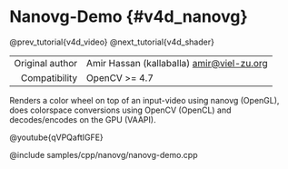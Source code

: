 # Nanovg-Demo {#v4d_nanovg}

@prev_tutorial{v4d_video}
@next_tutorial{v4d_shader}

|    |    |
| -: | :- |
| Original author | Amir Hassan (kallaballa) <amir@viel-zu.org> |
| Compatibility | OpenCV >= 4.7 |

Renders a color wheel on top of an input-video using nanovg (OpenGL), does colorspace conversions using OpenCV (OpenCL) and decodes/encodes on the GPU (VAAPI).

@youtube{qVPQaftIGFE}

@include samples/cpp/nanovg/nanovg-demo.cpp
